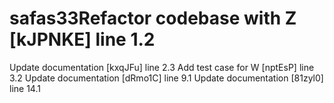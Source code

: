 # safas33Refactor codebase with Z [kJPNKE] line 1.2
Update documentation [kxqJFu] line 2.3
Add test case for W [nptEsP] line 3.2
Update documentation [dRmo1C] line 9.1
Update documentation [81zyl0] line 14.1
